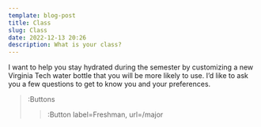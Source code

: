 ```yaml
---
template: blog-post
title: Class
slug: Class
date: 2022-12-13 20:26
description: What is your class?
---
```

I want to help you stay hydrated during the semester by customizing a new Virginia Tech water bottle that you will be more likely to use. I’d like to ask you a few questions to get to know you and your preferences.

>:Buttons
>>:Button label=Freshman, url=/major